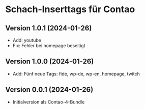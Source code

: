# Schach-Inserttags für Contao

## Version 1.0.1 (2024-01-26)

* Add: youtube
* Fix: Fehler bei homepage beseitigt

## Version 1.0.0 (2024-01-26)

* Add: Fünf neue Tags: fide, wp-de, wp-en, homepage, twitch

## Version 0.0.1 (2024-01-26)

* Initialversion als Contao-4-Bundle
